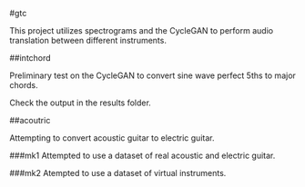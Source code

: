 #gtc



This project utilizes spectrograms and the CycleGAN to perform audio translation between different instruments.



##intchord

Preliminary test on the CycleGAN to convert sine wave perfect 5ths to major chords.

Check the output in the results folder.



##acoutric

Attempting to convert acoustic guitar to electric guitar.


###mk1
Attempted to use a dataset of real acoustic and electric guitar.


###mk2
Atempted to use a dataset of virtual instruments.
